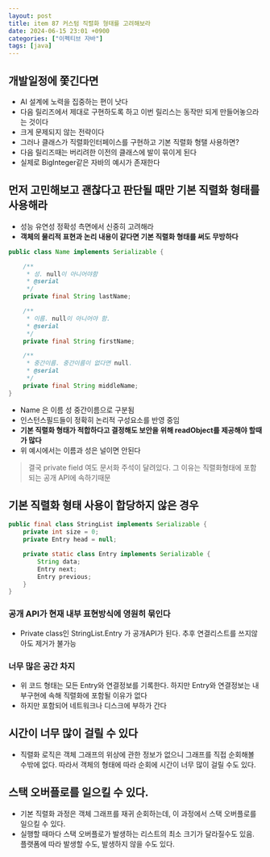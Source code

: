 ```yaml
---
layout: post
title: item 87 커스텀 직렬화 형태를 고려해보라
date: 2024-06-15 23:01 +0900
categories: ["이펙티브 자바"]
tags: [java]
---
```


## 개발일정에 쫓긴다면
- AI 설계에 노력을 집중하는 편이 낫다
- 다음 릴리즈에서 제대로 구현하도록 하고 이번 릴리스는 동작만 되게 만들어놓으라는 것이다
- 크게 문제되지 않는 전략이다
- 그러나 클래스가 직렬화인터페이스를 구현하고 기본 직렬화 형탤 사용하면?
- 다음 릴리즈때는 버리려한 이전의 클래스에 발이 묶이게 된다
- 실제로 BigInteger같은 자바의 예시가 존재한다

## 먼저 고민해보고 괜찮다고 판단될 때만 기본 직렬화 형태를 사용해라
- 성능 유연성 정확성 측면에서 신중히 고려해라
- **객체의 물리적 표현과 논리 내용이 같다면 기본 직렬화 형태를 써도 무방하다**

```java
public class Name implements Serializable {

    /**
     * 성. null이 아니어야함
     * @serial
     */
    private final String lastName;

    /**
     * 이름. null이 아니어야 함.
     * @serial
     */
    private final String firstName;

    /**
     * 중간이름. 중간이름이 없다면 null.
     * @serial
     */
    private final String middleName;
}
```
- Name 은 이름 성 중간이름으로 구분됨
- 인스턴스필드들이 정확히 논리적 구성요소를 반영 중임
- **기본 직렬화 형태가 적합하다고 결정해도 보안을 위해 readObject를 제공해야 할때가 많다**
- 위 예시에서는 이름과 성은 널이면 안된다

> 결국 private field 여도 문서화 주석이 달려있다. 그 이유는 직렬화형태에 포함되는 공개 API에 속하기때문

## 기본 직렬화 형태 사용이 합당하지 않은 경우

```java
public final class StringList implements Serializable {
    private int size = 0;
    private Entry head = null;

    private static class Entry implements Serializable {
        String data;
        Entry next;
        Entry previous;
    }
}
```

### 공개 API가 현재 내부 표현방식에 영원히 묶인다
- Private class인 StringList.Entry 가 공개API가 된다. 추후 연결리스트를 쓰지않아도 제거가 불가능

### 너무 많은 공간 차지
- 위 코드 형태는 모든 Entry와 연결정보를 기록한다. 하지만 Entry와 연결정보는 내부구현에 속해 직렬화에 포함될 이유가 없다
- 하지만 포함되어 네트워크나 디스크에 부하가 간다

## 시간이 너무 많이 걸릴 수 있다
- 직렬화 로직은 객체 그래프의 위상에 관한 정보가 없으니 그래프를 직접 순회해볼 수밖에 없다. 따라서 객체의 형태에 따라 순회에 시간이 너무 많이 걸릴 수도 있다.

## 스택 오버플로를 일으킬 수 있다.
- 기본 직렬화 과정은 객체 그래프를 재귀 순회하는데, 이 과정에서 스택 오버플로를 일으킬 수 있다.
- 실행할 때마다 스택 오버플로가 발생하는 리스트의 최소 크기가 달라질수도 있음. 플랫폼에 따라 발생할 수도, 발생하지 않을 수도 있다.
